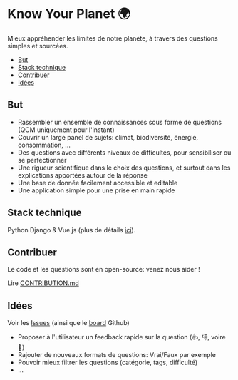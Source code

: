 # Know Your Planet 🌍

Mieux appréhender les limites de notre planète, à travers des questions simples et sourcées.

<!-- START doctoc generated TOC please keep comment here to allow auto update -->
<!-- DON'T EDIT THIS SECTION, INSTEAD RE-RUN doctoc TO UPDATE -->


- [But](#but)
- [Stack technique](#stack-technique)
- [Contribuer](#contribuer)
- [Idées](#id%C3%A9es)

<!-- END doctoc generated TOC please keep comment here to allow auto update -->

## But

- Rassembler un ensemble de connaissances sous forme de questions (QCM uniquement pour l'instant)
- Couvrir un large panel de sujets: climat, biodiversité, énergie, consommation, ...
- Des questions avec différents niveaux de difficultés, pour sensibiliser ou se perfectionner
- Une rigueur scientifique dans le choix des questions, et surtout dans les explications apportées autour de la réponse
- Une base de donnée facilement accessible et editable
- Une application simple pour une prise en main rapide

## Stack technique

Python Django & Vue.js (plus de détails [ici](CONTRIBUTION.md#stack-technique)).

## Contribuer

Le code et les questions sont en open-source: venez nous aider !

Lire [CONTRIBUTION.md](CONTRIBUTION.md)

## Idées

Voir les [Issues](https://github.com/raphodn/know-your-planet/issues) (ainsi que le [board](https://github.com/raphodn/know-your-planet/projects/1) Github)

- Proposer à l'utilisateur un feedback rapide sur la question (👍, 👎, voire 💬)
- Rajouter de nouveaux formats de questions: Vrai/Faux par exemple
- Pouvoir mieux filtrer les questions (catégorie, tags, difficulté)
- ...
